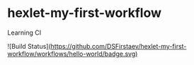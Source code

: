 # hexlet-my-first-workflow
Learning CI

![Build Status][(https://github.com/DSFirstaev/hexlet-my-first-workflow/workflows/hello-world/badge.svg)](https://github.com/DSFirstaev/hexlet-my-first-workflow/actions/workflows/hello-world.yml)
